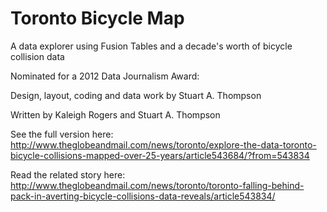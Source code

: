 Toronto Bicycle Map
===================

A data explorer using Fusion Tables and a decade's worth of bicycle collision data

Nominated for a 2012 Data Journalism Award: 

Design, layout, coding and data work by Stuart A. Thompson

Written by Kaleigh Rogers and Stuart A. Thompson

See the full version here: http://www.theglobeandmail.com/news/toronto/explore-the-data-toronto-bicycle-collisions-mapped-over-25-years/article543684/?from=543834

Read the related story here: http://www.theglobeandmail.com/news/toronto/toronto-falling-behind-pack-in-averting-bicycle-collisions-data-reveals/article543834/
